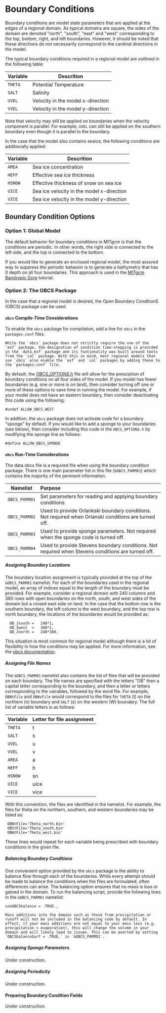 # Boundary Conditions

Boundary conditions are model state parameters that are applied at the edges of a regional domain. As typical domains are square, the sides of the domain are denoted "north", "south", "east" and "west" corresponding to the top, bottom, right, and left boundaries. However, it should be noted that these directions do not necessarily correspond to the cardinal directions in the model. 

The typical boundary conditions required in a regional model are outlined in the following table:

| Variable | Descrition |
| -------- | ---------- |
| `THETA` | Potential Temperature |
| `SALT` | Salinity |
| `UVEL` | Velocity in the model x-direction |
| `VVEL` | Velocity in the model y-direction |

Note that velocity may still be applied on boundaries when the velocity component is parallel. For example, `UVEL` can still be applied on the southern boundary even though it is parallel to the boundary.

In the case that the model also contains seaice, the following conditions are additionally applied:

| Variable | Descrition |
| -------- | ---------- |
| `AREA` | Sea ice concentration |
| `HEFF` | Effective sea ice thickness |
| `HSNOW` | Effective thickness of snow on sea ice |
| `UICE` | Sea ice velocity in the model x-direction |
| `VICE` | Sea ice velocity in the model y-direction |

## Boundary Condition Options

### Option 1: Global Model
The default behavior for boundary conditions in MITgcm is that the conditions are periodic. In other words, the right side is connected to the left side, and the top is connected to the bottom.

If you would like to generate an enclosed regional model, the most assured way to suppress the periodic behavior is to generate a bathymetry that has 0 depth on all four boundaries. This approach is used in the [MITgcm Barotropic Gyre](https://mitgcm.readthedocs.io/en/latest/examples/barotropic_gyre/barotropic_gyre.html) tutorial.


### Option 2: The OBCS Package
In the case that a regional model is desired, the Open Boundary ConditionS (OBCS) package can be used.

#### `obcs` Compile-Time Considerations
To enable the `obcs` package for compilation, add a line for `obcs` in the `packages.conf` files. 

```{note}
While the `obcs` package does not strictly require the use of the `exf` package, the designation of condition time-stepping is provided in the `data.exf` package and its funtionality was built around tools from the `cal` package. With this in mind, most regional models that use `obcs` also enable the `exf` and `cal` packages by adding these to the `packages.conf` file.
```
By default, the [OBCS_OPTIONS.h](https://github.com/MITgcm/MITgcm/blob/master/pkg/obcs/OBCS_OPTIONS.h) file will allow for the presciption of boundary conditions on all four sides of the model. If you model has fewer boundaries (e.g. one or more is on land), then consider turning off one or more of these options to save time in running the model. For example, if your model does not have an eastern boundary, then consider deactivating this code using the following:
```
#undef ALLOW_OBCS_WEST
```

In addition, the `obcs` package does not activate code for a boundary "sponge" by default. If you would like to add a sponge to your boundaries (see below), then consider including this code in the `OBCS_OPTIONS.h` by modifying the sponge line as follows:
```
#define ALLOW_OBCS_SPONGE
```

#### `obcs` Run-Time Considerations
The data.obcs file is a required file when using the boundary condition package. There is one main parameter list in this file (`&OBCS_PARM01`) which contains the majority of the periment information.

| Namelist | Purpose | 
| -------- | :------ |
| `OBCS_PARM01` | Set parameters for reading and applying boundary conditions |
| `OBCS_PARM02` | Used to provide Orlankski boundary conditions. Not required when Orlanski conditions are turned off. |
| `OBCS_PARM03` | Used to provide sponge parameters. Not required when the sponge code is turned off.  |
| `OBCS_PARM04` | Used to provide Stevens boundary conditions. Not required when Stevens conditions are turned off. |

##### Assigning Boundary Locations
The boundary location assignment is typically provided at the top of the `&OBCS_PARM01` namelist. For each of the boundaries used in the regional model, an array of indices equal to the length of the boundary must be provided. For example, consider a regional domain with 240 columns and 360 rows with open boundaries on the north, south, and west sides of the domain but a closed east side on land. In the case that the bottom row is the southern boundary, the left column is the west boundary, and the top row is north boundary, the locations of the boundaries would be provided as:

```
  OB_Jsouth =   240*1,
  OB_Iwest  =   360*1,
  OB_Jnorth =   240*360,
```

This situation is most common for regional model although there is a lot of flexibility in how the conditions may be applied. For more information, see the [obcs documentation](https://mitgcm.readthedocs.io/en/latest/phys_pkgs/obcs.html).

##### Assigning File Names
The `&OBCS_PARM01` namelist also contains the list of files that will be provided on each boundary. The file names are specified with the letters "OB" then a capital letter corresponding to the boundary, and then a letter or letters corresponding to the vairables, followed by the word file. For example, `OBNtFile` and `OBWsFile` would correspond to the files for `THETA` (t) on the northern (n) boundary and `SALT` (s) on the western (W) boundary. The full list of variable letters is as follows:

| Variable | Letter for file assignment |
| -------- | ---------- |
| `THETA` | t |
| `SALT` | s |
| `UVEL` | u |
| `VVEL` | v |
| `AREA` | a |
| `HEFF` | h |
| `HSNOW` | sn |
| `UICE` | uice |
| `VICE` | vice |

With this convention, the files are identified in the namelist. For example, the files for theta on the northern, southern, and western boundaries may be listed as:
```
 OBNtFile='Theta_north.bin'
 OBStFile='Theta_south.bin'
 OBWtFile='Theta_west.bin'
```
These lines would repeat for each variable being prescribed with boundary conditions in the given file.

##### Balancing Boundary Conditions
One convenient option provided by the `obcs` package is the ability to balance flow through each of the boundaries. While every attempt should be made to balance the conditions when the files are formulated, often differences can arise. The balancing option ensures that no mass is loss or gained in the domain. To run the balancing script, provide the following lines in the `&OBCS_PARM01` namelist:

```
useOBCSbalance = .TRUE.,
```

```{warning}
Mass additions into the domain such as those from precipitation or runoff will not be included in the balancing code by default. In effect, if your mass additions are not equal to your mass loss (e.g. precipitation > evaporation), this will change the volume in your domain and will likely lead to issues. This can be averted by setting `OBCSbalanceSurf = .TRUE.` in `&OBCS_PARM01`.
```

##### Assigning Sponge Parameters

Under construction.

##### Assigning Periodicity

Under construction.

#### Preparing Boundary Condition Fields

Under construction.


